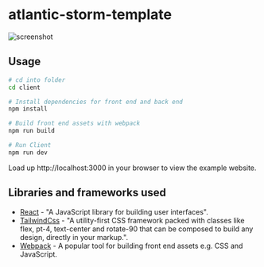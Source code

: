 # atlantic-storm-template

![screenshot](https://user-images.githubusercontent.com/41169708/225467062-ad971b7d-b5dc-4fd6-88c5-924bae86d03e.png)


## Usage

```bash
# cd into folder
cd client

# Install dependencies for front end and back end
npm install

# Build front end assets with webpack
npm run build

# Run Client
npm run dev
```

Load up http://localhost:3000 in your browser to view the example website.

## Libraries and frameworks used
- [React](https://reactjs.org/) - "A JavaScript library for building user interfaces".
- [TailwindCss](https://reactjs.org/) - "A utility-first CSS framework packed with classes like flex, pt-4, text-center and rotate-90 that can be composed to build any design, directly in your markup.".
- [Webpack](https://www.npmjs.com/package/webpack) - A popular tool for building
front end assets e.g. CSS and JavaScript.
